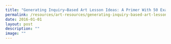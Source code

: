 ```yaml
---
title: "Generating Inquiry–Based Art Lesson Ideas: A Primer With 50 Examples (2016)"
permalink: /resources/art-resources/generating-inquiry-based-art-lesson-ideas-2016/
date: 2016-01-01
layout: post
description: ""
image: ""
---
```

